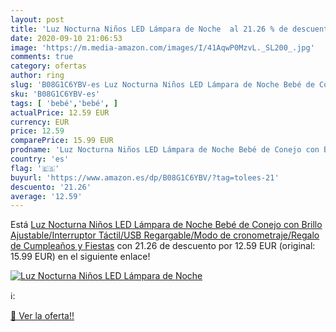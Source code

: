 ```yaml
---
layout: post
title: 'Luz Nocturna Niños LED Lámpara de Noche  al 21.26 % de descuento'
date: 2020-09-10 21:06:53
image: 'https://m.media-amazon.com/images/I/41AqwP0MzvL._SL200_.jpg'
comments: true
category: ofertas
author: ring
slug: 'B08G1C6YBV-es Luz Nocturna Niños LED Lámpara de Noche Bebé de Conejo con...'
sku: 'B08G1C6YBV-es'
tags: [ 'bebé','bebé', ]
actualPrice: 12.59 EUR
currency: EUR
price: 12.59
comparePrice: 15.99 EUR
prodname: 'Luz Nocturna Niños LED Lámpara de Noche Bebé de Conejo con Brillo Ajustable/Interruptor Táctil/USB Regargable/Modo de cronometraje/Regalo de Cumpleaños y Fiestas'
country: 'es'
flag: '🇪🇸'
buyurl: 'https://www.amazon.es/dp/B08G1C6YBV/?tag=tolees-21'
descuento: '21.26'
average: '12.59'
---
```


Está [Luz Nocturna Niños LED Lámpara de Noche Bebé de Conejo con Brillo Ajustable/Interruptor Táctil/USB Regargable/Modo de cronometraje/Regalo de Cumpleaños y Fiestas](https://www.amazon.es/dp/B08G1C6YBV/?tag=tolees-21) con 21.26 de descuento por 12.59 EUR (original: 15.99 EUR) en el siguiente enlace!

[![Luz Nocturna Niños LED Lámpara de Noche ](https://m.media-amazon.com/images/I/41AqwP0MzvL._SL200_.jpg)](https://www.amazon.es/dp/B08G1C6YBV/?tag=tolees-21)

ℹ️:


[🛒 Ver la oferta!!](https://www.amazon.es/dp/B08G1C6YBV/?tag=tolees-21)
